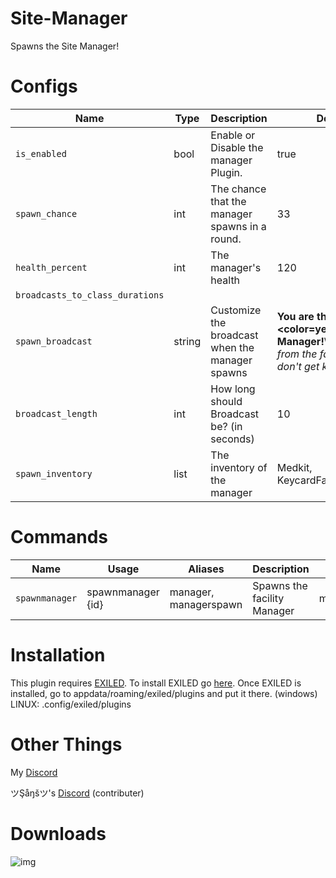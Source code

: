 # Site-Manager
Spawns the Site Manager!

# Configs
| Name | Type | Description | Default |
| --- | --- | --- | --- |
| `is_enabled` | bool | Enable or Disable the manager Plugin. | true |
| `spawn_chance` | int | The chance that the manager spawns in a round. | 33 |
| `health_percent` | int | The manager's health | 120 |
| `broadcasts_to_class_durations` ||||
| `spawn_broadcast` | string | Customize the broadcast when the manager spawns | <b>You are the <color=yellow>Site Manager!</color></b>\n<i>Escape from the facility and don't get killed!</i> |
| `broadcast_length` | int | How long should Broadcast be? (in seconds) | 10 |
| `spawn_inventory` | list | The inventory of the manager | Medkit, KeycardFacilityManager |

# Commands
| Name | Usage | Aliases | Description | Permission |
| --- | --- | --- | --- | --- |
| `spawnmanager` | spawnmanager {id} | manager, managerspawn | Spawns the facility Manager | manager.spawn |

# Installation

This plugin requires [EXILED](https://github.com/galaxy119/EXILED/releases/tag/2.1.19).
To install EXILED go [here](https://www.youtube.com/watch?v=EUfzj8OWvQU).
Once EXILED is installed, go to appdata/roaming/exiled/plugins and put it there. (windows)
LINUX: .config/exiled/plugins

# Other Things

My [Discord](http://discordapp.com/users/689841358600536096)

ツŞåŋšツ's [Discord](http://discordapp.com/users/777825254889619456) (contributer)

# Downloads

![img](https://img.shields.io/github/downloads/An4r3w/site-manager/total?style=for-the-badge)
